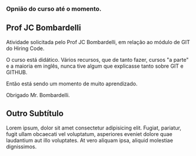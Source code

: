 ### Opnião do curso até o momento.

## Prof JC Bombardelli

Atividade solicitada pelo Prof JC Bombardelli, em relação ao módulo de GIT do Hiring Code.

O curso está didático. Vários recursos, que de tanto fazer, cursos "a parte" e a maioria em inglês, nunca tive algum que explicasse tanto sobre GIT e GITHUB.

Então está sendo um momento de muito aprendizado.

Obrigado Mr. Bombardelli.

## Outro Subtítulo

Lorem ipsum, dolor sit amet consectetur adipisicing elit. Fugiat, pariatur, fugit ullam obcaecati vel voluptatum, asperiores eveniet dolore quae laudantium aut illo voluptates. At vero aliquam ipsa, aliquid molestiae dignissimos.